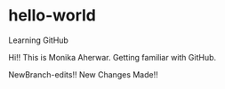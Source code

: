# hello-world
Learning GitHub


Hi!!
This is Monika Aherwar.
Getting familiar with GitHub.

NewBranch-edits!!
New Changes Made!!
